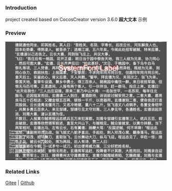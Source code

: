 ### Introduction

project created based on CocosCreator version 3.6.0 **超大文本** 示例

### Preview
![image](../../../image/202203/2022030201.jpg)

### Related Links
[Gitee](https://gitee.com/mirrors_cocos-creator/example-cases/tree/v2.4.3/assets/cases/02_ui/02_label) | [Github](https://github.com/cocos-creator/example-cases/tree/v2.4.3/assets/cases/02_ui/02_label)